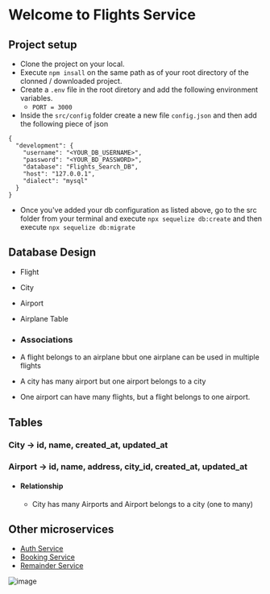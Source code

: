 # Welcome to Flights Service

## Project setup
- Clone the project on your local.
- Execute `npm insall` on the same path as of your root directory of the clonned / downloaded project.
- Create a `.env` file in the root diretory and add the following environment variables.
    - `PORT = 3000`
- Inside the `src/config` folder create a new file `config.json` and then add the following piece of json
```
{
  "development": {
    "username": "<YOUR_DB_USERNAME>",
    "password": "<YOUR_BD_PASSWORD>",
    "database": "Flights_Search_DB",
    "host": "127.0.0.1",
    "dialect": "mysql"
  }
}
```
- Once you've added your db configuration as listed above, go to the src folder from your terminal and execute `npx sequelize db:create` and then execute `npx sequelize db:migrate`

## Database Design
  - Flight
  - City
  - Airport
  - Airplane Table

  - ### Associations
  - A flight belongs to an airplane bbut one airplane can be used in multiple flights
  - A city has many airport but one airport belongs to a city
  - One airport can have many flights, but a flight belongs to one airport.

## Tables 

### City -> id, name, created_at, updated_at
### Airport -> id, name, address, city_id, created_at, updated_at
  - #### Relationship
    - City has many Airports and Airport belongs to a city (one to many)
  

## Other microservices
- [Auth Service](https://github.com/Rishabh8210/AuthService.git)
- [Booking Service](https://github.com/Rishabh8210/AirTicketBookingService.git)
- [Remainder Service](https://github.com/Rishabh8210/RemainderService.git)


![image](https://github.com/user-attachments/assets/12305222-cbc7-487f-b962-46961fec1836)

